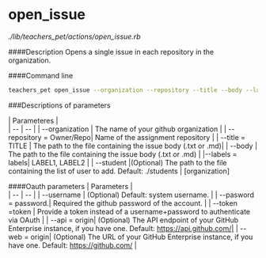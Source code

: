 # open_issue

*./lib/teachers_pet/actions/open_issue.rb*


####Description
Opens a single issue in each repository in the organization.

####Command line
```bash
teachers_pet open_issue --organization --repository --title --body --labels --students
```

###Descriptions of parameters

| Parameteres |  
| -- | -- |
| --organization   | The name of your github organization |
| --repository = Owner/Repo| Name of the assignment repository |
| --title = TITLE | The path to the file containing the issue body (.txt or .md)|
| --body | The path to the file containing the issue body (.txt or .md) |
|--labels = labels| LABEL1, LABEL2 |
| --student |(Optional) The path to the file containing the list of user to add. Default: ./students |
[organization] 


####Oauth parameters
| Parameters |  
| -- | -- |
| --username | (Optional) Default: system username. |
| --pasword = password.| Required the github password of the account. |
| --token =token | Provide a token instead of a username+password to authenticate via OAuth |
| --api = origin| (Optional) The API endpoint of your GitHub Enterprise instance, if you have one. Default: https://api.github.com/|
| --web = origin| (Optional) The URL of your GitHub Enterprise instance, if you have one. Default: https://github.com/ |
